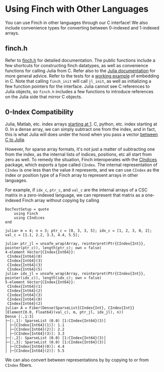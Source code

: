 # Using Finch with Other Languages

You can use Finch in other languages through our C interface! We also include
convenience types for converting between 0-indexed and 1-indexed arrays.

## finch.h

Refer to
[finch.h](https://github.com/willow-ahrens/Finch.jl/blob/main/embed/finch.h) for
detailed documentation. The public functions include a few shortcuts for
constructing finch datatypes, as well as convenience functions for calling Julia
from C. Refer also to the [Julia
documentation](https://docs.julialang.org/en/v1/manual/embedding/) for more
general advice. Refer to the tests for a [working
example](https://github.com/willow-ahrens/Finch.jl/blob/main/test/embed/test_embed_simple.c)
of embedding in C. Note that calling `finch_init` will call `jl_init`, as well
as initializing a few function pointers for the interface. Julia cannot see C
references to Julia objects, so `finch.h` includes a few functions to introduce
references on the Julia side that mirror C objects.

## 0-Index Compatibility

Julia, Matlab, etc. index arrays [starting at
1](https://docs.julialang.org/en/v1/devdocs/offset-arrays/). C, python, etc.
index starting at 0. In a dense array, we can simply subtract one from the
index, and in fact, this is what Julia will does under the hood when you pass a
vector [between C to
Julia](https://docs.julialang.org/en/v1/manual/embedding/#Working-with-Arrays). 

However, for sparse array formats, it's not just a matter of subtracting one
from the index, as the internal lists of indices, positions, etc all start from
zero as well. To remedy the situation, Finch interoperates with the
[CIndices](https://github.com/JuliaSparse/CIndices.jl) package, which exports a 
type called `CIndex`. The internal representation of `CIndex` is one less than the
value it represents, and we can use `CIndex` as the index or position type of
a Finch array to represent arrays in other languages.

For example, if `idx_c`, `ptr_c`, and `val_c` are the internal arrays of a CSC
matrix in a zero-indexed language, we can represent that matrix as a one-indexed
Finch array without copying by calling
```@meta
DocTestSetup = quote
    using Finch
    using CIndices
end
```
```jldoctest example2
julia> m = 4; n = 3; ptr_c = [0, 3, 3, 5]; idx_c = [1, 2, 3, 0, 2]; val_c = [1.1, 2.2, 3.3, 4.4, 5.5];

julia> ptr_jl = unsafe_wrap(Array, reinterpret(Ptr{CIndex{Int}}, pointer(ptr_c)), length(ptr_c); own = false)
4-element Vector{CIndex{Int64}}:
 CIndex{Int64}(0)
 CIndex{Int64}(3)
 CIndex{Int64}(3)
 CIndex{Int64}(5)
julia> idx_jl = unsafe_wrap(Array, reinterpret(Ptr{CIndex{Int}}, pointer(idx_c)), length(idx_c); own = false)
5-element Vector{CIndex{Int64}}:
 CIndex{Int64}(1)
 CIndex{Int64}(2)
 CIndex{Int64}(3)
 CIndex{Int64}(0)
 CIndex{Int64}(2)
julia> A = Fiber(Dense(SparseList{CIndex{Int}, CIndex{Int}}(Element{0.0, Float64}(val_c), m, ptr_jl, idx_jl), n))
Dense [:,1:3]
├─[:,1]: SparseList (0.0) [1:CIndex{Int64}(3)]
│ ├─[CIndex{Int64}(1)]: 1.1
│ ├─[CIndex{Int64}(2)]: 2.2
│ ├─[CIndex{Int64}(3)]: 3.3
├─[:,2]: SparseList (0.0) [1:CIndex{Int64}(3)]
├─[:,3]: SparseList (0.0) [1:CIndex{Int64}(3)]
│ ├─[CIndex{Int64}(0)]: 4.4
│ ├─[CIndex{Int64}(2)]: 5.5
```

We can also convert between representations by by copying to or from `CIndex` fibers.